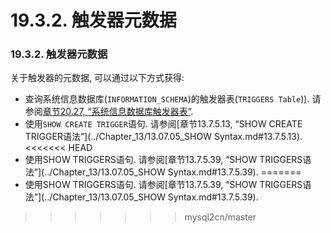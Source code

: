 # 19.3.2. 触发器元数据

### 19.3.2. 触发器元数据

关于触发器的元数据, 可以通过以下方式获得: 

* 查询系统信息数据库(`INFORMATION_SCHEMA`)的触发器表(`TRIGGERS Table`)). 请参阅[章节20.27, “系统信息数据库触发器表”](../Chapter_20/20.27.00_The_INFORMATION_SCHEMA_TRIGGERS_Table.md).
* 使用`SHOW CREATE TRIGGER`语句. 请参阅[章节13.7.5.13, “SHOW CREATE TRIGGER语法”](../Chapter_13/13.07.05_SHOW Syntax.md#13.7.5.13).
<<<<<<< HEAD
* 使用SHOW TRIGGERS语句. 请参阅[章节13.7.5.39, “SHOW TRIGGERS语法”](../Chapter_13/13.07.05_SHOW Syntax.md#13.7.5.39).
=======
* 使用SHOW TRIGGERS语句. 请参阅[章节13.7.5.39, “SHOW TRIGGERS语法”](../Chapter_13/13.07.05_SHOW Syntax.md#13.7.5.39).
>>>>>>> mysql2cn/master
